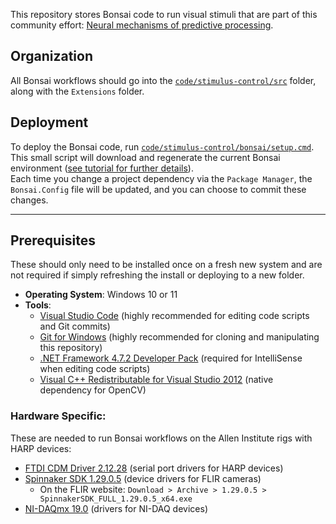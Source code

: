 This repository stores Bonsai code to run visual stimuli that are part of this community effort: [Neural mechanisms of predictive processing](https://arxiv.org/abs/2504.09614).

## Organization

All Bonsai workflows should go into the [`code/stimulus-control/src`](https://github.com/AllenNeuralDynamics/openscope-community-predictive-processing/tree/main/code/stimulus-control/src) folder, along with the `Extensions` folder.

## Deployment

To deploy the Bonsai code, run [`code/stimulus-control/bonsai/setup.cmd`](https://github.com/AllenNeuralDynamics/openscope-community-predictive-processing/blob/main/code/stimulus-control/bonsai/setup.cmd).  
This small script will download and regenerate the current Bonsai environment ([see tutorial for further details](https://bonsai-rx.org/docs/articles/environments.html)).  
Each time you change a project dependency via the `Package Manager`, the `Bonsai.Config` file will be updated, and you can choose to commit these changes.

---

## Prerequisites

These should only need to be installed once on a fresh new system and are not required if simply refreshing the install or deploying to a new folder.

- **Operating System**: Windows 10 or 11
- **Tools**:
    - [Visual Studio Code](https://code.visualstudio.com/) (highly recommended for editing code scripts and Git commits)
    - [Git for Windows](https://gitforwindows.org/) (highly recommended for cloning and manipulating this repository)
    - [.NET Framework 4.7.2 Developer Pack](https://dotnet.microsoft.com/download/dotnet-framework/thank-you/net472-developer-pack-offline-installer) (required for IntelliSense when editing code scripts)
    - [Visual C++ Redistributable for Visual Studio 2012](https://www.microsoft.com/en-us/download/details.aspx?id=30679) (native dependency for OpenCV)

### Hardware Specific:
These are needed to run Bonsai workflows on the Allen Institute rigs with HARP devices:
- [FTDI CDM Driver 2.12.28](https://www.ftdichip.com/Drivers/CDM/CDM21228_Setup.zip) (serial port drivers for HARP devices)
- [Spinnaker SDK 1.29.0.5](https://www.flir.co.uk/support/products/spinnaker-sdk/#Downloads) (device drivers for FLIR cameras)
    - On the FLIR website: `Download > Archive > 1.29.0.5 > SpinnakerSDK_FULL_1.29.0.5_x64.exe`
- [NI-DAQmx 19.0](https://www.ni.com/en-gb/support/downloads/drivers/download.ni-daq-mx.html#301173) (drivers for NI-DAQ devices)